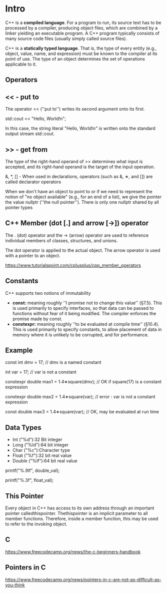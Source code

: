 # Intro

C++ is a **compiled language**. For a program to run, its source text has to be processed by a compiler, producing object files, which are combined by a linker yielding an executable program. A C++ program typically consists of many source code files (usually simply called source files).

C++ is a **statically typed language**. That is, the type of every entity (e.g., object, value, name, and expression) must be known to the compiler at its point of use. The type of an object determines the set of operations applicable to it.

## Operators

## << - put to

The operator << (''put to'') writes its second argument onto its first.

std::cout << "Hello, World!n";

In this case, the string literal "Hello, World!n" is written onto the standard output stream std::cout.

## >> - get from

The type of the right-hand operand of >> determines what input is accepted, and its right-hand operand is the target of the input operation.

&, *, [] - When used in declarations, operators (such as &, ∗, and []) are called declarator operators

When we don't have an object to point to or if we need to represent the notion of "no object available" (e.g., for an end of a list), we give the pointer the value nullptr (''the null pointer''). There is only one nullptr shared by all pointer types

## C++ Member (dot [.] and arrow [->]) operator

The . (dot) operator and the -> (arrow) operator are used to reference individual members of classes, structures, and unions.

The dot operator is applied to the actual object. The arrow operator is used with a pointer to an object.

<https://www.tutorialspoint.com/cplusplus/cpp_member_operators>

## Constants

C++ supports two notions of immutability

- **const:** meaning roughly ''I promise not to change this value'' (§7.5). This is used primarily to specify interfaces, so that data can be passed to functions without fear of it being modified. The compiler enforces the promise made by const.
- **constexpr:** meaning roughly ''to be evaluated at compile time'' (§10.4). This is used primarily to specify constants, to allow placement of data in memory where it is unlikely to be corrupted, and for performance.

## Example

const int dmv = 17; // dmv is a named constant

int var = 17; // var is not a constant

constexpr double max1 = 1.4∗square(dmv); // OK if square(17) is a constant expression

constexpr double max2 = 1.4∗square(var); // error : var is not a constant expression

const double max3 = 1.4∗square(var); // OK, may be evaluated at run time

## Data Types

- Int ("%d"):32 Bit integer
- Long ("%ld"):64 bit integer
- Char ("%c"):Character type
- Float ("%f"):32 bit real value
- Double ("%lf"):64 bit real value

printf("%.9lf", double_val);

printf("%.3f", float_val);

## This Pointer

Every object in C++ has access to its own address through an important pointer calledthispointer. Thethispointer is an implicit parameter to all member functions. Therefore, inside a member function, this may be used to refer to the invoking object.

## C

<https://www.freecodecamp.org/news/the-c-beginners-handbook>

## Pointers in C

<https://www.freecodecamp.org/news/pointers-in-c-are-not-as-difficult-as-you-think>
